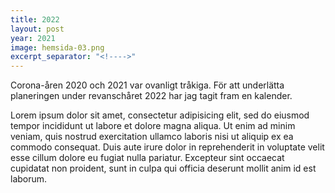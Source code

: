 ```yaml
---
title: 2022
layout: post
year: 2021
image: hemsida-03.png
excerpt_separator: "<!---->"
---
```


Corona-åren 2020 och 2021 var ovanligt tråkiga. För att underlätta planeringen under revanschåret 2022 har jag tagit fram en kalender.
<!---->
Lorem ipsum dolor sit amet, consectetur adipisicing elit, sed do eiusmod tempor incididunt ut labore et dolore magna aliqua. Ut enim ad minim veniam, quis nostrud exercitation ullamco laboris nisi ut aliquip ex ea commodo consequat. Duis aute irure dolor in reprehenderit in voluptate velit esse cillum dolore eu fugiat nulla pariatur. Excepteur sint occaecat cupidatat non proident, sunt in culpa qui officia deserunt mollit anim id est laborum.
